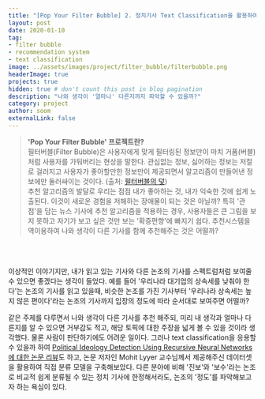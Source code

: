 ```yaml
---
title: "[Pop Your Filter Bubble] 2. 정치기사 Text Classification을 활용하여 논조의 스펙트럼을 파악할 수 있을까?"
layout: post
date: 2020-01-10 
tag: 
- filter bubble
- recommendation system
- text classification
image: ../assets/images/project/filter_bubble/filterbubble.png
headerImage: true
projects: true
hidden: true # don't count this post in blog pagination
description: "나와 생각이 '얼마나' 다른지까지 파악할 수 있을까?"
category: project
author: soom
externalLink: false
---
```


> **'Pop Your Filter Bubble' 프로젝트란?**    
필터버블(Filter Bubble)은 사용자에게 맞게 필터링된 정보만이 마치 거품(버블)처럼 사용자를 가둬버리는 현상을 말한다. 관심없는 정보, 싫어하는 정보는 저절로 걸러지고 사용자가 좋아할만한 정보만이 제공되면서 알고리즘이 만들어낸 정보에만 둘러싸이는 것이다. (출처: [필터버블의 덫](http://weekly.chosun.com/client/news/viw.asp?ctcd=c02&nNewsNumb=002509100003))  
추천 알고리즘의 발달로 우리는 점점 내가 좋아하는 것, 내가 익숙한 것에 쉽게 노출된다. 이것이 새로운 경험을 저해하는 장애물이 되는 것은 아닐까? 특히 '관점'을 담는 뉴스 기사에 추천 알고리즘을 적용하는 경우, 사용자들은 큰 그림을 보지 못하고 자기가 보고 싶은 것만 보는 '확증편향'에 빠지기 쉽다. 추천시스템을 역이용하여 나와 생각이 다른 기사를 함께 추천해주는 것은 어떨까?  

<br/><br/>

이상적인 이야기지만, 내가 읽고 있는 기사와 다른 논조의 기사를 스펙트럼처럼 보여줄 수 있으면 좋겠다는 생각이 들었다.
예를 들어 '우리나라 대기업의 상속세를 낮춰야 한다'는 논조의 기사를 읽고 있을때, 
비슷한 논조를 가진 기사부터 '우리나라 상속세는 높지 않은 편이다'라는 논조의 기사까지 입장의 정도에 따라 순서대로 보여주면 어떨까?  

같은 주제를 다루면서 나와 생각이 다른 기사를 추천 해주되, 미리 내 생각과 얼마나 다른지를 알 수 있으면 거부감도 적고, 해당 토픽에 대한 주장을 넓게 볼 수 있을 것이라 생각했다.
물론 사람이 판단하기에도 어려운 일이다. 그러나 text classification을 응용할 수 있을까 하여 
[Political Ideology Detection Using Recursive Neural Networks에 대한 논문 리뷰](https://soomsoomee.github.io/Political_Ideology-Detection-Using-Recursive-Neural-Networks/)도 하고,
논문 저자인 Mohit Lyyer 교수님께서 제공해주신 데이터셋을 활용하여 직접 분류 모델을 구축해보았다. 
다른 분야에 비해 '진보'와 '보수'라는 논조로 비교적 쉽게 분류될 수 있는 정치 기사에 한정해서라도, 논조의 '정도'를 파악해보고자 하는 욕심이 있다. 
